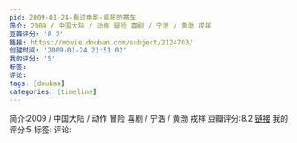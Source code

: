 ```yaml
---
pid: 2009-01-24-看过电影-疯狂的赛车
简介: 2009 / 中国大陆 / 动作 冒险 喜剧 / 宁浩 / 黄渤 戎祥
豆瓣评分: '8.2'
链接: https://movie.douban.com/subject/2124703/
创建时间: '2009-01-24 21:51:02'
我的评分: '5'
标签:
评论:
tags: [douban]
categories: [timeline]
---
```

简介:2009 / 中国大陆 / 动作 冒险 喜剧 / 宁浩 / 黄渤 戎祥
豆瓣评分:8.2
[链接](https://movie.douban.com/subject/2124703/)
我的评分:5
标签:
评论:

